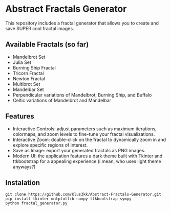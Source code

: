 # Abstract Fractals Generator

This repository includes a fractal generator that allows you to create and save SUPER cool fractal images.

## Available Fractals (so far)

* Mandelbrot Set
* Julia Set
* Burning Ship Fractal
* Tricorn Fractal
* Newton Fractal
* Multibrot Set
* Mandelbar Set
* Perpendicular variations of Mandelbrot, Burning Ship, and Buffalo
* Celtic variations of Mandelbrot and Mandelbar

## Features

* Interactive Controls: adjust parameters such as maximum iterations, colormaps, and zoom levels to fine-tune your fractal visualizations.
* Interactive Zoom: double-click on the fractal to dynamically zoom in and explore specific regions of interest.
* Save as Image: export your generated fractals as PNG images.
* Modern UI: the application features a dark theme built with Tkinter and ttkbootstrap for a appealing experience (i mean, who uses light theme anyways?)

## Instalation

```
git clone https://github.com/Klus3kk/Abstract-Fractals-Generator.git
pip install tkinter matplotlib numpy ttkbootstrap sympy
python fractal_generator.py
```
